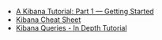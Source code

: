 * [A Kibana Tutorial: Part 1 — Getting Started](https://logz.io/blog/kibana-tutorial/)
* [Kibana Cheat Sheet](https://drive.google.com/file/d/0B2S_IOa0MiOHWndxWFRiUHNoNW8/view)
* [Kibana Queries - In Depth Tutorial](https://www.timroes.de/2016/05/29/elasticsearch-kibana-queries-in-depth-tutorial/)